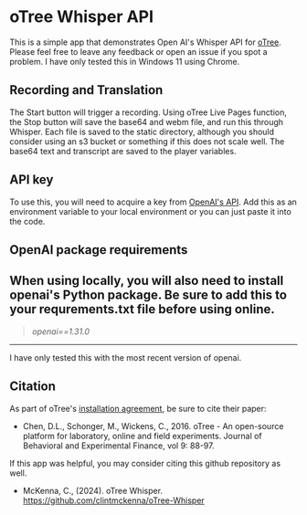 # oTree Whisper API 

This is a simple app that demonstrates Open AI's Whisper API for [oTree](https://www.otree.org/). Please feel free to leave any feedback or open an issue if you spot a problem. I have only tested this in Windows 11 using Chrome.

## Recording and Translation
The Start button will trigger a recording. Using oTree Live Pages function, the Stop button will save the base64 and webm file, and run this through Whisper. Each file is saved to the static directory, although you should consider using an s3 bucket or something if this does not scale well. The base64 text and transcript are saved to the player variables.

## API key
To use this, you will need to acquire a key from [OpenAI's API](https://openai.com/product). Add this as an environment variable to your local environment or you can just paste it into the code.

## OpenAI package requirements
When using locally, you will also need to install openai's Python package. Be sure to add this to your requrements.txt file before using online. 
---
> <i>openai==1.31.0</i>
---
I have only tested this with the most recent version of openai.


## Citation
As part of oTree's [installation agreement](https://otree.readthedocs.io/en/master/install.html), be sure to cite their paper: 

- Chen, D.L., Schonger, M., Wickens, C., 2016. oTree - An open-source platform for laboratory, online and field experiments. Journal of Behavioral and Experimental Finance, vol 9: 88-97.

If this app was helpful, you may consider citing this github repository as well.

- McKenna, C., (2024). oTree Whisper. https://github.com/clintmckenna/oTree-Whisper
